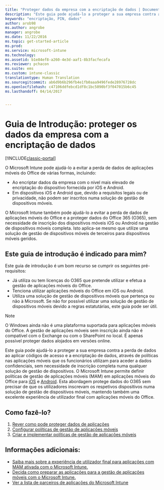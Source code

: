```yaml
---
title: "Proteger dados da empresa com a encriptação de dados | Documentos da Microsoft"
description: "Este guia pode ajudá-lo a proteger a sua empresa contra a perda de dados ao aplicar um código de acesso e a encriptação de dados, através de uma política em aplicações móveis."
keywords: "encriptação, PIN, dados"
author: arob98
ms.author: angrobe
manager: angrobe
ms.date: 11/22/2016
ms.topic: get-started-article
ms.prod: 
ms.service: microsoft-intune
ms.technology: 
ms.assetid: b1e84ef8-a260-4e3d-aaf1-8b3facfecafa
ms.reviewer: pchacon
ms.suite: ems
ms.custom: intune-classic
translationtype: Human Translation
ms.sourcegitcommit: ab6d9b6b296fb4e1fb0aaa9496fede28976728dc
ms.openlocfilehash: c47106ddfebcd1df8c1bc5090bf3f047015b6c45
ms.lasthandoff: 04/14/2017


---
```


# <a name="quick-start-guide-protect-company-data-with-data-encryption"></a>Guia de Introdução: proteger os dados da empresa com a encriptação de dados

[!INCLUDE[classic-portal](../includes/classic-portal.md)]

O Microsoft Intune pode ajudá-lo a evitar a perda de dados de aplicações móveis do Office de várias formas, incluindo:
- Ao encriptar dados da empresa com o nível mais elevado de encriptação do dispositivo fornecida por iOS e Android.
- Em dispositivos iOS e Android que, devido a requisitos legais ou de privacidade, não podem ser inscritos numa solução de gestão de dispositivos móveis.

O Microsoft Intune também pode ajudá-lo a evitar a perda de dados de aplicações móveis do Office e a proteger dados do Office 365 (O365), sem necessidade de inscrição dos dispositivos móveis iOS ou Android na gestão de dispositivos móveis completa. Isto aplica-se mesmo que utilize uma solução de gestão de dispositivos móveis de terceiros para dispositivos móveis geridos.

## <a name="is-this-quick-start-guide-right-for-me"></a>Este guia de introdução é indicado para mim?
Este guia de introdução é um bom recurso se cumprir os seguintes pré-requisitos:
- Já utiliza ou tem licenças do O365 que pretende utilizar e efetua a gestão de aplicações móveis do Office.
- Tenciona utilizar aplicações móveis do Office em iOS ou Android.
- Utiliza uma solução de gestão de dispositivos móveis que pertença ou não à Microsoft. Se não for possível utilizar uma solução de gestão de dispositivos móveis devido a regras estatutárias, este guia pode ser útil.

> [!NOTE]
> O Windows ainda não é uma plataforma suportada para aplicações móveis do Office. A gestão de aplicações móveis sem inscrição ainda não é compatível com o Exchange ou com o SharePoint no local. É apenas possível proteger dados alojados em versões online.

Este guia pode ajudá-lo a proteger a sua empresa contra a perda de dados ao aplicar códigos de acesso e a encriptação de dados, através de políticas nas aplicações móveis que os funcionários utilizam para aceder a dados confidenciais, sem necessidade de inscrição completa numa qualquer solução de gestão de dispositivos. O Microsoft Intune permite definir políticas de gestão de aplicações móveis (MAM) em aplicações móveis do Office para [iOS](https://products.office.com/mobile/office-mobile-apps-for-ios) e [Android](https://products.office.com/mobile/office-mobile-apps-for-android). Esta abordagem protege dados do O365 sem precisar de que os utilizadores inscrevam os respetivos dispositivos numa solução de gestão de dispositivos móveis, mantendo também uma excelente experiência de utilizador final com aplicações móveis do Office.

## <a name="how-do-i-do-it"></a>Como fazê-lo?
1.    [Rever como pode proteger dados de aplicações](/intune/deploy-use/protect-app-data-using-mobile-app-management-policies-with-microsoft-intune)
2.    [Configurar políticas de gestão de aplicações móveis](/intune/deploy-use/get-ready-to-configure-mobile-app-management-policies-with-microsoft-intune)
3.    [Criar e implementar políticas de gestão de aplicações móveis](/intune/deploy-use/create-and-deploy-mobile-app-management-policies-with-microsoft-intune)

## <a name="additional-information"></a>Informações adicionais:
- [Saiba mais sobre a experiência de utilizador final para aplicações com MAM ativada com o Microsoft Intune.](/intune/deploy-use/end-user-experience-for-mam-enabled-apps-with-microsoft-intune)
- [Decida como preparar as aplicações para a gestão de aplicações móveis com o Microsoft Intune.](/intune/deploy-use/decide-how-to-prepare-apps-for-mobile-application-management-with-microsoft-intune)
- [Ver a lista de parceiros de aplicações do Microsoft Intune](https://www.microsoft.com/cloud-platform/microsoft-intune-partners)

